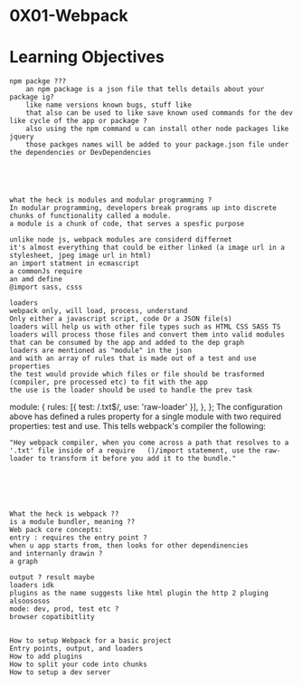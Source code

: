 # 0X01-Webpack

# Learning Objectives


    npm packge ???
        an npm package is a json file that tells details about your package ig?
        like name versions known bugs, stuff like
        that also can be used to like save known used commands for the dev like cycle of the app or package ?
        also using the npm command u can install other node packages like jquery
        those packges names will be added to your package.json file under the dependencies or DevDependencies
    




    what the heck is modules and modular programming ?
    In modular programming, developers break programs up into discrete chunks of functionality called a module.
    a module is a chunk of code, that serves a spesfic purpose

    unlike node js, webpack modules are considerd differnet
    it's almost everything that could be either linked (a image url in a stylesheet, jpeg image url in html)
    an import statment in ecmascript
    a commonJs require
    an amd define
    @import sass, csss  

    loaders
    webpack only, will load, process, understand 
    Only either a javascript script, code Or a JSON file(s)
    loaders will help us with other file types such as HTML CSS SASS TS
    loaders will process those files and convert them into valid modules that can be consumed by the app and added to the dep graph
    loaders are mentioned as "module" in the json
    and with an array of rules that is made out of a test and use properties
    the test would provide which files or file should be trasformed (compiler, pre processed etc) to fit with the app
    the use is the loader should be used to handle the prev task 


  module: {
    rules: [{ test: /\.txt$/, use: 'raw-loader' }],
  },
};
    The configuration above has defined a rules property for a single module with two required  properties: test and use. This tells webpack's compiler the following:
    
    "Hey webpack compiler, when you come across a path that resolves to a '.txt' file inside of a require   ()/import statement, use the raw-loader to transform it before you add it to the bundle."






    What the heck is webpack ??
    is a module bundler, meaning ??
    Web pack core concepts:
    entry : requires the entry point ?
    when u app starts from, then looks for other dependinencies
    and internanly drawin ?
    a graph

    output ? result maybe
    loaders idk
    plugins as the name suggests like html plugin the http 2 pluging alsoososos
    mode: dev, prod, test etc ?
    browser copatibitlity


    How to setup Webpack for a basic project
    Entry points, output, and loaders
    How to add plugins
    How to split your code into chunks
    How to setup a dev server